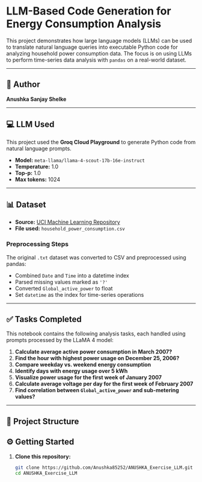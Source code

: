 # LLM-Based Code Generation for Energy Consumption Analysis

This project demonstrates how large language models (LLMs) can be used to translate natural language queries into executable Python code for analyzing household power consumption data. The focus is on using LLMs to perform time-series data analysis with `pandas` on a real-world dataset.

---

## 👤 Author

**Anushka Sanjay Shelke**

---

## 💻 LLM Used

This project used the **Groq Cloud Playground** to generate Python code from natural language prompts.

- **Model:** `meta-llama/llama-4-scout-17b-16e-instruct`
- **Temperature:** 1.0  
- **Top-p:** 1.0  
- **Max tokens:** 1024  

---

## 📊 Dataset

- **Source:** [UCI Machine Learning Repository](https://archive.ics.uci.edu/ml/datasets/individual+household+electric+power+consumption)
- **File used:** `household_power_consumption.csv`

### Preprocessing Steps

The original `.txt` dataset was converted to CSV and preprocessed using pandas:
- Combined `Date` and `Time` into a datetime index
- Parsed missing values marked as `'?'`
- Converted `Global_active_power` to float
- Set `datetime` as the index for time-series operations

---

## ✅ Tasks Completed

This notebook contains the following analysis tasks, each handled using prompts processed by the LLaMA 4 model:

1. **Calculate average active power consumption in March 2007?**
2. **Find the hour with highest power usage on December 25, 2006?**
3. **Compare weekday vs. weekend energy consumption**
4. **Identify days with energy usage over 5 kWh**
5. **Visualize power usage for the first week of January 2007**
6. **Calculate average voltage per day for the first week of February 2007**
7. **Find correlation between `Global_active_power` and sub-metering values?**

---

## 📁 Project Structure

## ⚙️ Getting Started

1. **Clone this repository:**

   ```bash
   git clone https://github.com/Anushka85252/ANUSHKA_Exercise_LLM.git
   cd ANUSHKA_Exercise_LLM
